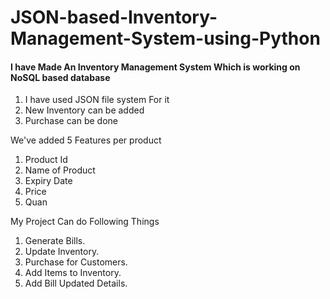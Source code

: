 # JSON-based-Inventory-Management-System-using-Python
#### I have Made An Inventory Management System Which is working on NoSQL based database
1. I have used JSON file system For it
2. New Inventory can be added
3. Purchase can be done

We've added 5 Features per product
1. Product Id
2. Name of Product
3. Expiry Date 
4. Price
5. Quan

My Project Can do Following Things
1. Generate Bills.
2. Update Inventory.
3. Purchase for Customers.
4. Add Items to Inventory.
5. Add Bill Updated Details.
